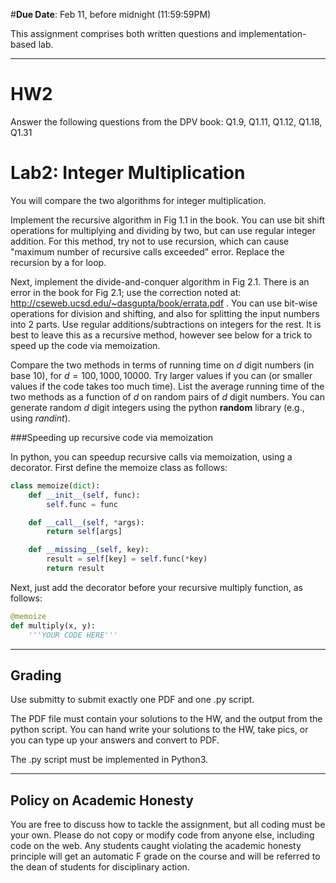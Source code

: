 <!--
.. title: HW2
.. slug: algo_hw2
.. date: 2021-02-05 21:20:01 UTC-04:00
.. tags: 
.. category: 
.. link: 
.. description: 
.. has_math: True
.. type: text
-->

#**Due Date**: Feb 11, before midnight (11:59:59PM)

This assignment comprises both written questions and
implementation-based lab.

---

# HW2

Answer the following questions from the DPV book: 
Q1.9, Q1.11, Q1.12, Q1.18, Q1.31


# Lab2: Integer Multiplication


You will compare the two algorithms for integer multiplication. 

Implement the recursive algorithm in Fig 1.1 in the book. You can use bit shift
operations for multiplying and dividing by two, but can use regular
integer addition.
For this method, try not to use recursion, which can cause
"maximum number of recursive calls exceeded" error. Replace the
recursion by a for loop. 

Next, implement the divide-and-conquer algorithm in Fig 2.1. 
There is an error in the book for Fig 2.1; use the correction noted at:
http://cseweb.ucsd.edu/~dasgupta/book/errata.pdf . 
You can use
bit-wise operations for division and shifting, and also for
splitting the input numbers into 2 parts. Use regular
additions/subtractions on integers for the rest. It is best to leave
this as a recursive method, however see below for a trick to speed up
the code via memoization.

Compare the two methods in terms of running time on $d$ digit numbers
(in base 10), for $d=100, 1000, 10000$. Try larger values if you can (or
smaller values if the code takes too much time). List the average running time of
the two methods as a function of $d$ on random pairs of $d$ digit
numbers. You can generate random $d$ digit integers using the python
**random** library (e.g., using *randint*).

###Speeding up recursive code via memoization

In python, you can speedup recursive calls via memoization, using a
decorator. First define the memoize class as follows:

```python
class memoize(dict):
    def __init__(self, func):
        self.func = func

    def __call__(self, *args):
        return self[args]

    def __missing__(self, key):
        result = self[key] = self.func(*key)
        return result
```

Next, just add the decorator before your recursive multiply function, as
follows:
```python
@memoize
def multiply(x, y):
    '''YOUR CODE HERE'''
```


---

## Grading

Use submitty to submit exactly one PDF and one .py script.

The PDF file must contain your solutions to the HW, and the output from
the python script. You can hand write your solutions to the HW, take
pics, or you can type up your answers and convert to PDF.

The .py script must be implemented in Python3. 

---

## Policy on Academic Honesty

You are free to discuss how to tackle the assignment, but all coding
must be your own. Please do not copy or modify code from anyone else,
including code on the web. Any students caught violating the academic
honesty principle will get an automatic F grade on the course and will
be referred to the dean of students for disciplinary action.

